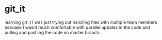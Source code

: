 # git_it
learning git :)
I was just trying out handling files with multiple team members becuase I wasnt much comfortable with parallel updates in the code and pulling and pushing the code on master branch.

